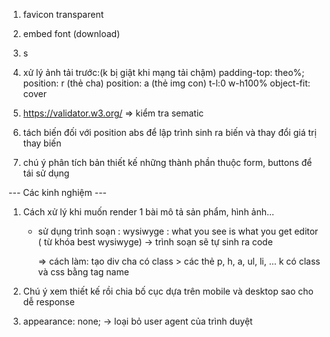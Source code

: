 1. favicon transparent
2. embed font (download)
3. s
4. xử lý ảnh tải trước:(k bị giật khi mạng tải chậm)
   padding-top: theo%;
   position: r (thẻ cha)
   position: a (thẻ img con)
   t-l:0
   w-h100%
   object-fit: cover
5. https://validator.w3.org/ => kiểm tra sematic

6. tách biến đối với position abs để lập trình sinh ra biến và thay đổi giá trị thay biến

7. chú ý phân tích bản thiết kế những thành phần thuộc form, buttons để tái sử dụng

--- Các kinh nghiệm ---

1. Cách xử lý khi muốn render 1 bài mô tả sản phẩm, hình ảnh...

    - sử dụng trình soạn : wysiwyge : what you see is what you get editor ( từ khóa best wysiwyge)
      -> trình soạn sẽ tự sinh ra code

        => cách làm: tạo div cha có class > các thẻ p, h, a, ul, li, ... k có class và css bằng tag name

2. Chú ý xem thiết kế rồi chia bố cục dựa trên mobile và desktop sao cho dễ response

3. appearance: none; -> loại bỏ user agent của trình duyệt
